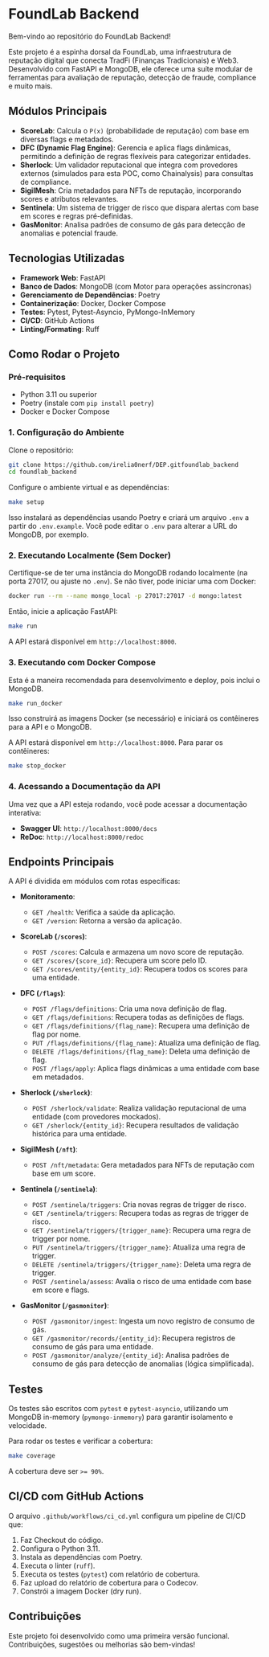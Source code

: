 # FoundLab Backend

Bem-vindo ao repositório do FoundLab Backend!

Este projeto é a espinha dorsal da FoundLab, uma infraestrutura de reputação digital que conecta TradFi (Finanças Tradicionais) e Web3. Desenvolvido com FastAPI e MongoDB, ele oferece uma suíte modular de ferramentas para avaliação de reputação, detecção de fraude, compliance e muito mais.

## Módulos Principais

*   **ScoreLab**: Calcula o `P(x)` (probabilidade de reputação) com base em diversas flags e metadados.
*   **DFC (Dynamic Flag Engine)**: Gerencia e aplica flags dinâmicas, permitindo a definição de regras flexíveis para categorizar entidades.
*   **Sherlock**: Um validador reputacional que integra com provedores externos (simulados para esta POC, como Chainalysis) para consultas de compliance.
*   **SigilMesh**: Cria metadados para NFTs de reputação, incorporando scores e atributos relevantes.
*   **Sentinela**: Um sistema de trigger de risco que dispara alertas com base em scores e regras pré-definidas.
*   **GasMonitor**: Analisa padrões de consumo de gás para detecção de anomalias e potencial fraude.

## Tecnologias Utilizadas

*   **Framework Web**: FastAPI
*   **Banco de Dados**: MongoDB (com Motor para operações assíncronas)
*   **Gerenciamento de Dependências**: Poetry
*   **Containerização**: Docker, Docker Compose
*   **Testes**: Pytest, Pytest-Asyncio, PyMongo-InMemory
*   **CI/CD**: GitHub Actions
*   **Linting/Formating**: Ruff

## Como Rodar o Projeto

### Pré-requisitos

*   Python 3.11 ou superior
*   Poetry (instale com `pip install poetry`)
*   Docker e Docker Compose

### 1. Configuração do Ambiente

Clone o repositório:

```bash
git clone https://github.com/irelia0nerf/DEP.gitfoundlab_backend
cd foundlab_backend
```

Configure o ambiente virtual e as dependências:

```bash
make setup
```

Isso instalará as dependências usando Poetry e criará um arquivo `.env` a partir do `.env.example`. Você pode editar o `.env` para alterar a URL do MongoDB, por exemplo.

### 2. Executando Localmente (Sem Docker)

Certifique-se de ter uma instância do MongoDB rodando localmente (na porta 27017, ou ajuste no `.env`). Se não tiver, pode iniciar uma com Docker:

```bash
docker run --rm --name mongo_local -p 27017:27017 -d mongo:latest
```

Então, inicie a aplicação FastAPI:

```bash
make run
```

A API estará disponível em `http://localhost:8000`.

### 3. Executando com Docker Compose

Esta é a maneira recomendada para desenvolvimento e deploy, pois inclui o MongoDB.

```bash
make run_docker
```

Isso construirá as imagens Docker (se necessário) e iniciará os contêineres para a API e o MongoDB.

A API estará disponível em `http://localhost:8000`.
Para parar os contêineres:

```bash
make stop_docker
```

### 4. Acessando a Documentação da API

Uma vez que a API esteja rodando, você pode acessar a documentação interativa:

*   **Swagger UI**: `http://localhost:8000/docs`
*   **ReDoc**: `http://localhost:8000/redoc`

## Endpoints Principais

A API é dividida em módulos com rotas específicas:

*   **Monitoramento**:
    *   `GET /health`: Verifica a saúde da aplicação.
    *   `GET /version`: Retorna a versão da aplicação.

*   **ScoreLab (`/scores`)**:
    *   `POST /scores`: Calcula e armazena um novo score de reputação.
    *   `GET /scores/{score_id}`: Recupera um score pelo ID.
    *   `GET /scores/entity/{entity_id}`: Recupera todos os scores para uma entidade.

*   **DFC (`/flags`)**:
    *   `POST /flags/definitions`: Cria uma nova definição de flag.
    *   `GET /flags/definitions`: Recupera todas as definições de flags.
    *   `GET /flags/definitions/{flag_name}`: Recupera uma definição de flag por nome.
    *   `PUT /flags/definitions/{flag_name}`: Atualiza uma definição de flag.
    *   `DELETE /flags/definitions/{flag_name}`: Deleta uma definição de flag.
    *   `POST /flags/apply`: Aplica flags dinâmicas a uma entidade com base em metadados.

*   **Sherlock (`/sherlock`)**:
    *   `POST /sherlock/validate`: Realiza validação reputacional de uma entidade (com provedores mockados).
    *   `GET /sherlock/{entity_id}`: Recupera resultados de validação histórica para uma entidade.

*   **SigilMesh (`/nft`)**:
    *   `POST /nft/metadata`: Gera metadados para NFTs de reputação com base em um score.

*   **Sentinela (`/sentinela`)**:
    *   `POST /sentinela/triggers`: Cria novas regras de trigger de risco.
    *   `GET /sentinela/triggers`: Recupera todas as regras de trigger de risco.
    *   `GET /sentinela/triggers/{trigger_name}`: Recupera uma regra de trigger por nome.
    *   `PUT /sentinela/triggers/{trigger_name}`: Atualiza uma regra de trigger.
    *   `DELETE /sentinela/triggers/{trigger_name}`: Deleta uma regra de trigger.
    *   `POST /sentinela/assess`: Avalia o risco de uma entidade com base em score e flags.

*   **GasMonitor (`/gasmonitor`)**:
    *   `POST /gasmonitor/ingest`: Ingesta um novo registro de consumo de gás.
    *   `GET /gasmonitor/records/{entity_id}`: Recupera registros de consumo de gás para uma entidade.
    *   `POST /gasmonitor/analyze/{entity_id}`: Analisa padrões de consumo de gás para detecção de anomalias (lógica simplificada).

## Testes

Os testes são escritos com `pytest` e `pytest-asyncio`, utilizando um MongoDB in-memory (`pymongo-inmemory`) para garantir isolamento e velocidade.

Para rodar os testes e verificar a cobertura:

```bash
make coverage
```

A cobertura deve ser `>= 90%`.

## CI/CD com GitHub Actions

O arquivo `.github/workflows/ci_cd.yml` configura um pipeline de CI/CD que:

1.  Faz Checkout do código.
2.  Configura o Python 3.11.
3.  Instala as dependências com Poetry.
4.  Executa o linter (`ruff`).
5.  Executa os testes (`pytest`) com relatório de cobertura.
6.  Faz upload do relatório de cobertura para o Codecov.
7.  Constrói a imagem Docker (dry run).

## Contribuições

Este projeto foi desenvolvido como uma primeira versão funcional. Contribuições, sugestões ou melhorias são bem-vindas!